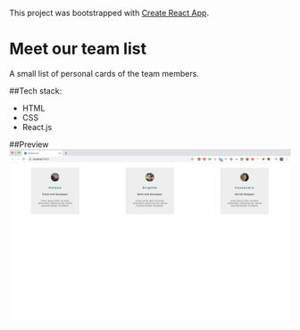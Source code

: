 This project was bootstrapped with [Create React App](https://github.com/facebook/create-react-app).

# Meet our team list
A small list of personal cards of the team members.

##Tech stack:
- HTML
- CSS
- React.js

##Preview
![Screenshot](./preview.png)